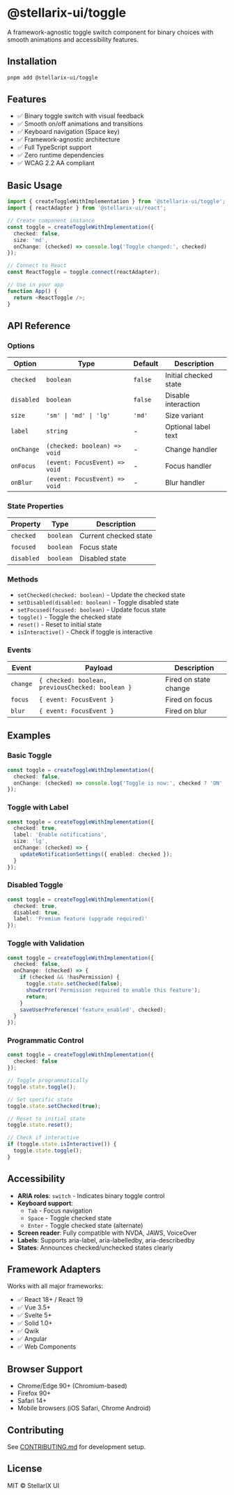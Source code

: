 # @stellarix-ui/toggle

A framework-agnostic toggle switch component for binary choices with smooth animations and accessibility features.

## Installation

```bash
pnpm add @stellarix-ui/toggle
```

## Features

- ✅ Binary toggle switch with visual feedback
- ✅ Smooth on/off animations and transitions
- ✅ Keyboard navigation (Space key)
- ✅ Framework-agnostic architecture
- ✅ Full TypeScript support
- ✅ Zero runtime dependencies
- ✅ WCAG 2.2 AA compliant

## Basic Usage

```typescript
import { createToggleWithImplementation } from '@stellarix-ui/toggle';
import { reactAdapter } from '@stellarix-ui/react';

// Create component instance
const toggle = createToggleWithImplementation({
  checked: false,
  size: 'md',
  onChange: (checked) => console.log('Toggle changed:', checked)
});

// Connect to React
const ReactToggle = toggle.connect(reactAdapter);

// Use in your app
function App() {
  return <ReactToggle />;
}
```

## API Reference

### Options

| Option | Type | Default | Description |
|--------|------|---------|-------------|
| `checked` | `boolean` | `false` | Initial checked state |
| `disabled` | `boolean` | `false` | Disable interaction |
| `size` | `'sm' \| 'md' \| 'lg'` | `'md'` | Size variant |
| `label` | `string` | - | Optional label text |
| `onChange` | `(checked: boolean) => void` | - | Change handler |
| `onFocus` | `(event: FocusEvent) => void` | - | Focus handler |
| `onBlur` | `(event: FocusEvent) => void` | - | Blur handler |

### State Properties

| Property | Type | Description |
|----------|------|-------------|
| `checked` | `boolean` | Current checked state |
| `focused` | `boolean` | Focus state |
| `disabled` | `boolean` | Disabled state |

### Methods

- `setChecked(checked: boolean)` - Update the checked state
- `setDisabled(disabled: boolean)` - Toggle disabled state
- `setFocused(focused: boolean)` - Update focus state
- `toggle()` - Toggle the checked state
- `reset()` - Reset to initial state
- `isInteractive()` - Check if toggle is interactive

### Events

| Event | Payload | Description |
|-------|---------|-------------|
| `change` | `{ checked: boolean, previousChecked: boolean }` | Fired on state change |
| `focus` | `{ event: FocusEvent }` | Fired on focus |
| `blur` | `{ event: FocusEvent }` | Fired on blur |

## Examples

### Basic Toggle

```typescript
const toggle = createToggleWithImplementation({
  checked: false,
  onChange: (checked) => console.log('Toggle is now:', checked ? 'ON' : 'OFF')
});
```

### Toggle with Label

```typescript
const toggle = createToggleWithImplementation({
  checked: true,
  label: 'Enable notifications',
  size: 'lg',
  onChange: (checked) => {
    updateNotificationSettings({ enabled: checked });
  }
});
```

### Disabled Toggle

```typescript
const toggle = createToggleWithImplementation({
  checked: true,
  disabled: true,
  label: 'Premium feature (upgrade required)'
});
```

### Toggle with Validation

```typescript
const toggle = createToggleWithImplementation({
  checked: false,
  onChange: (checked) => {
    if (checked && !hasPermission) {
      toggle.state.setChecked(false);
      showError('Permission required to enable this feature');
      return;
    }
    saveUserPreference('feature_enabled', checked);
  }
});
```

### Programmatic Control

```typescript
const toggle = createToggleWithImplementation({
  checked: false
});

// Toggle programmatically
toggle.state.toggle();

// Set specific state
toggle.state.setChecked(true);

// Reset to initial state
toggle.state.reset();

// Check if interactive
if (toggle.state.isInteractive()) {
  toggle.state.toggle();
}
```

## Accessibility

- **ARIA roles**: `switch` - Indicates binary toggle control
- **Keyboard support**: 
  - `Tab` - Focus navigation
  - `Space` - Toggle checked state
  - `Enter` - Toggle checked state (alternate)
- **Screen reader**: Fully compatible with NVDA, JAWS, VoiceOver
- **Labels**: Supports aria-label, aria-labelledby, aria-describedby
- **States**: Announces checked/unchecked states clearly

## Framework Adapters

Works with all major frameworks:

- ✅ React 18+ / React 19
- ✅ Vue 3.5+
- ✅ Svelte 5+
- ✅ Solid 1.0+
- ✅ Qwik
- ✅ Angular
- ✅ Web Components

## Browser Support

- Chrome/Edge 90+ (Chromium-based)
- Firefox 90+
- Safari 14+
- Mobile browsers (iOS Safari, Chrome Android)

## Contributing

See [CONTRIBUTING.md](../../../CONTRIBUTING.md) for development setup.

## License

MIT © StellarIX UI
